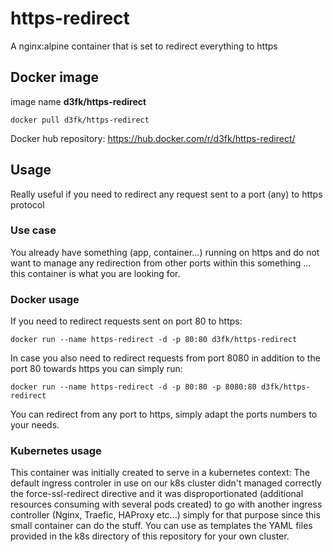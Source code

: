 # https-redirect
A nginx:alpine container that is set to redirect everything to https


## Docker image

image name **d3fk/https-redirect**

`docker pull d3fk/https-redirect`

Docker hub repository: https://hub.docker.com/r/d3fk/https-redirect/

## Usage
Really useful if you need to redirect any request sent to a port (any) to https protocol
### Use case
You already have something (app, container...) running on https and do not want to manage any redirection from other ports within this something ... this container is what you are looking for.

### Docker usage
If you need to redirect requests sent on port 80 to https: 

`docker run --name https-redirect -d -p 80:80 d3fk/https-redirect`

In case you also need to redirect requests from port 8080 in addition to the port 80 towards https you can simply run:

`docker run --name https-redirect -d -p 80:80 -p 8080:80 d3fk/https-redirect`

You can redirect from any port to https, simply adapt the ports numbers to your needs.


### Kubernetes usage

This container was initially created to serve in a kubernetes context: The default ingress controler in use on our k8s cluster didn't managed correctly the force-ssl-redirect directive and it was disproportionated (additional resources consuming with several pods created) to go with another ingress controller (Nginx, Traefic, HAProxy etc...) simply for that purpose since this small container can do the stuff. You can use as templates the YAML files provided in the k8s directory of this repository for your own cluster.

